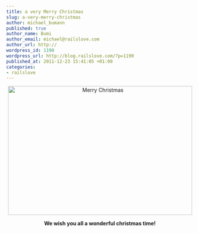 ```yaml
--- 
title: a very Merry Christmas
slug: a-very-merry-christmas
author: michael_bumann
published: true
author_name: Bumi
author_email: michael@railslove.com
author_url: http://
wordpress_id: 1190
wordpress_url: http://blog.railslove.com/?p=1190
published_at: 2011-12-23 15:41:05 +01:00
categories: 
- railslove
---
```

<p style="text-align: center;"><a href="http://blog.railslove.com/wp-content/uploads/2011/12/weihnachtskarte_thumb1.jpg">
<img class="aligncenter size-full wp-image-1196" title="Merry Christmas" src="http://blog.railslove.com/wp-content/uploads/2011/12/weihnachtskarte_thumb1.jpg" alt="Merry Christmas" width="495" height="347" /></a></p>
<p style="text-align: center;"><strong>We wish you all a wonderful christmas time!</strong></p>
